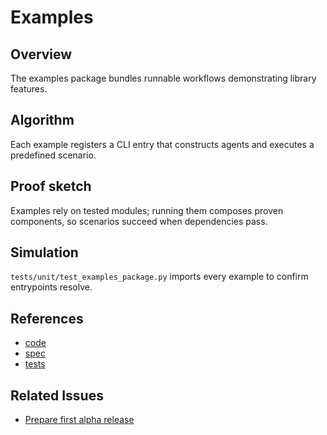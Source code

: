 # Examples

## Overview
The examples package bundles runnable workflows demonstrating library
features.

## Algorithm
Each example registers a CLI entry that constructs agents and executes a
predefined scenario.

## Proof sketch
Examples rely on tested modules; running them composes proven components,
so scenarios succeed when dependencies pass.

## Simulation
`tests/unit/test_examples_package.py` imports every example to confirm
entrypoints resolve.

## References
- [code](../../src/autoresearch/examples/)
- [spec](../specs/examples.md)
- [tests](../../tests/unit/test_examples_package.py)

## Related Issues
- [Prepare first alpha release][issue]

[issue]: ../../issues/prepare-first-alpha-release.md
